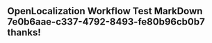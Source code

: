<properties
ms.topic="hero-topic"
ms.test1="hero-topic"
ms.test2="test"/>

## OpenLocalization Workflow Test MarkDown 7e0b6aae-c337-4792-8493-fe80b96cb0b7 thanks!
